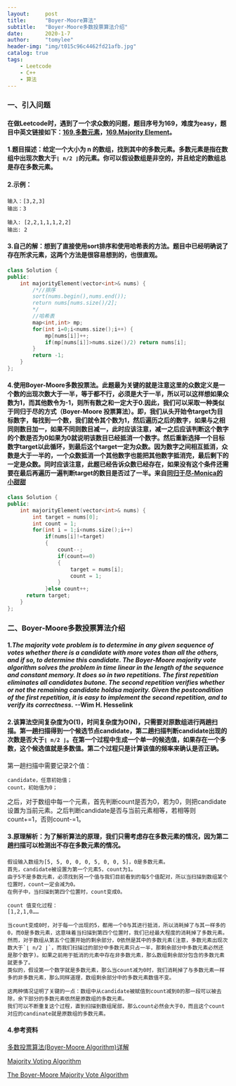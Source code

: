 ```yaml
---
layout:     post
title:      "Boyer-Moore算法"
subtitle:   "Boyer-Moore多数投票算法介绍"
date:       2020-1-7
author:     "tomylee"
header-img: "img/t015c96c4462fd21afb.jpg"
catalog: true
tags:
    - Leetcode 
    - C++
    - 算法
---
```


### 一、引入问题

#### 在做Leetcode时，遇到了一个求众数的问题，题目序号为169，难度为easy，题目中英文链接如下：[169.多数元素](https://leetcode.com/problems/majority-element/)，[169.Majority Element](https://leetcode.com/problems/majority-element/)。

#### 1.题目描述：给定一个大小为 n 的数组，找到其中的多数元素。多数元素是指在数组中出现次数大于`⌊ n/2 ⌋`的元素。你可以假设数组是非空的，并且给定的数组总是存在多数元素。
#### 2.示例：
```
输入：[3,2,3]
输出：3
```
```
输入: [2,2,1,1,1,2,2]
输出: 2
```

#### 3.自己的解：想到了直接使用sort排序和使用哈希表的方法。题目中已经明确说了存在所求元素，这两个方法是很容易想到的，也很直观。

```cpp
class Solution {
public:
    int majorityElement(vector<int>& nums) {
        /*//排序
        sort(nums.begin(),nums.end());        
        return nums[nums.size()/2];
        */
        //哈希表
        map<int,int> mp;
        for(int i=0;i<nums.size();i++) {
            mp[nums[i]]++;
            if(mp[nums[i]]>nums.size()/2) return nums[i];
        }
        return -1;
    }
};
```

#### 4.使用Boyer-Moore多数投票法。此题最为关键的就是注意这里的众数定义是一个数的出现次数大于一半，等于都不行，必须是大于一半，所以可以这样想如果众数为1，而其他数令为-1，则所有数之和一定大于0.因此，我们可以采取一种类似于同归于尽的方式（Boyer-Moore 投票算法）。即，我们从头开始令target为目标数字，每找到一个数，我们就令其个数为1，然后遍历之后的数字，如果与之相同则数目加一，如果不同则数目减一，此时应该注意，减一之后应该判断这个数字的个数是否为0如果为0就说明该数目已经抵消一个数字。然后重新选择一个目标数字target以此循环，到最后这个target一定为众数。因为数字之间相互抵消，众数是大于一半的，一个众数抵消一个其他数字也能把其他数字抵消完，最后剩下的一定是众数。同时应该注意，此题已经告诉众数已经存在，如果没有这个条件还需要在最后再遍历一遍判断target的数目是否过了一半。来自[同归于尽-Monica的小甜甜](https://leetcode-cn.com/problems/majority-element/solution/tong-gui-yu-jin-by-vailing/)

```cpp
class Solution {
public:
    int majorityElement(vector<int>& nums) {
        int target = nums[0];
        int count = 1;
        for(int i = 1;i<nums.size();i++)
            if(nums[i]!=target)  
            {  
                count--;
                if(count==0)
                {
                    target = nums[i];
                    count = 1;
                }
            }else count++;
      return target;
    }
};
```

### 二、Boyer-Moore多数投票算法介绍

#### 1.*The majority vote problem is to determine in any given sequence of votes whether there is a candidate with more votes than all the others, and if so, to determine this candidate.  The Boyer-Moore majority vote algorithm solves the problem in time linear in the length of the sequence and constant memory. It does so in two repetitions. The first repetition eliminates all candidates butone. The second repetition verifies whether or not the remaining candidate holdsa majority. Given the postcondition of the first repetition, it is easy to implement the second repetition, and to verify its correctness.* --Wim H. Hesselink
#### 2.该算法空间复杂度为O(1)，时间复杂度为O(N)，只需要对原数组进行两趟扫描。第一趟扫描得到一个候选节点candidate，第二趟扫描判断candidate出现的次数是否大于`⌊ n/2 ⌋`。在第一个过程中生成一个单一的候选值，如果存在一个多数，这个候选值就是多数值。第二个过程只是计算该值的频率来确认是否正确。

第一趟扫描中需要记录2个值：
```
candidate，任意初始值；
count，初始值为0；
```
之后，对于数组中每一个元素，首先判断count是否为0，若为0，则把candidate设置为当前元素。之后判断candidate是否与当前元素相等，若相等则count+=1，否则count-=1。
#### 3.原理解析：为了解析算法的原理，我们只需考虑存在多数元素的情况，因为第二趟扫描可以检测出不存在多数元素的情况。
```
假设输入数组为[5, 5, 0, 0, 0, 5, 0, 0, 5]，0是多数元素。
首先，candidate被设置为第一个元素5，count为1。
由于5不是多数元素，必须找到另一个值与我们目前看到的每5个值配对，所以当扫描到数组某个位置时，count一定会减为0。
在例子中，当扫描到第四个位置时，count变成0。

count 值变化过程：
[1,2,1,0……

当count变成0时，对于每一个出现的5，都用一个0与其进行抵消，所以消耗掉了与其一样多的0，而0是多数元素，这意味着当扫描到第四个位置时，我们已经最大程度的消耗掉了多数元素。
然而，对于数组从第五个位置开始的剩余部分，0依然是其中的多数元素(注意，多数元素出现次数大于`⌊ n/2 ⌋`，而我们扫描过的部分中多数元素只占一半，那剩余部分中多数元素必然还是那个数字)。如果之前用于抵消的元素中存在非多数元素，那么数组剩余部分包含的多数元素就更多了。
类似的，假设第一个数字就是多数元素，那么当count减为0时，我们消耗掉了与多数元素一样多的非多数元素，那么同样道理，数组剩余部分中的多数元素数值不变。

这两种情况证明了关键的一点：数组中从candidate被赋值到count减到0的那一段可以被去除，余下部分的多数元素依然是原数组的多数元素。
我们可以不断重复这个过程，直到扫描到数组尾部，那么count必然会大于0，而且这个count对应的candinate就是原数组的多数元素。
```

#### 4.参考资料

[多数投票算法(Boyer-Moore Algorithm)详解](https://blog.csdn.net/kimixuchen/article/details/52787307)

[Majority Voting Algorithm](https://gregable.com/2013/10/majority-vote-algorithm-find-majority.html)

[The Boyer-Moore Majority Vote Algorithm](http://www.cs.rug.nl/~wim/pub/whh348.pdf)
